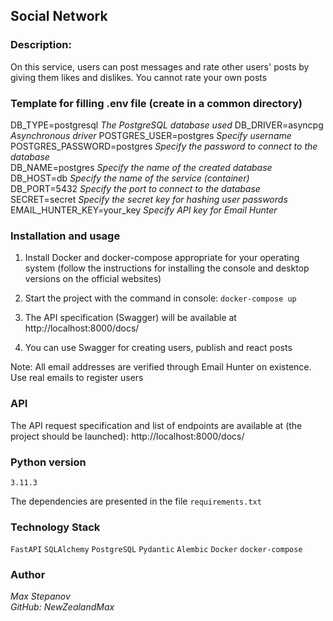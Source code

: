 ## Social Network


### Description:
On this service, users can post messages and rate other users' posts by giving them likes and dislikes. You cannot rate your own posts


### Template for filling .env file (create in a common directory)

DB_TYPE=postgresql                        _The PostgreSQL database used_
DB_DRIVER=asyncpg                         _Asynchronous driver_
POSTGRES_USER=postgres                    _Specify username_  
POSTGRES_PASSWORD=postgres                _Specify the password to connect to the database_  
DB_NAME=postgres                          _Specify the name of the created database_ 
DB_HOST=db                                _Specify the name of the service (container)_  
DB_PORT=5432                              _Specify the port to connect to the database_
SECRET=secret                             _Specify the secret key for hashing user passwords_ 
EMAIL_HUNTER_KEY=your_key                 _Specify API key for Email Hunter_


### Installation and usage

1. Install Docker and docker-compose appropriate for your operating system (follow the instructions for installing the console and desktop versions on the official websites)

2. Start the project with the command in console:
`docker-compose up`

3. The API specification (Swagger) will be available at http://localhost:8000/docs/

4. You can use Swagger for creating users, publish and react posts

Note: All email addresses are verified through Email Hunter on existence. Use real emails to register users


### API
The API request specification and list of endpoints are available at (the project should be launched):
http://localhost:8000/docs/


### Python version
`3.11.3`

The dependencies are presented in the file `requirements.txt`


### Technology Stack
`FastAPI` `SQLAlchemy` `PostgreSQL` `Pydantic` `Alembic` `Docker` `docker-compose`


### Author
_Max Stepanov_  
_GitHub: NewZealandMax_
